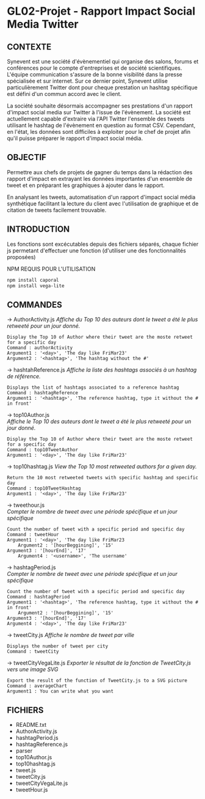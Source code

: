 # GL02-Projet - Rapport Impact Social Media Twitter

## CONTEXTE

Synevent est une société d'évènementiel qui organise des salons, forums et conférences pour le compte d'entreprises et de société scientifiques. L'équipe communication s'assure de la bonne visibilité dans la presse spécialisée et sur internet. Sur ce dernier point, Synevent utilise particulièrement Twitter dont pour cheque prestation un hashtag spécifique est défini d'un commun accord avec le client. 

La société souhaite désormais accompagner ses prestations d'un rapport d'impact social media sur Twitter à l'issue de l'évènement. La société est actuellement capable d'extraire via l'API Twitter l'ensemble des tweets utilisant le hashtag de l'évènement en question au format CSV. Cependant, en l'état, les données sont difficiles à exploiter pour le chef de projet afin qu'il puisse préparer le rapport d'impact social média.

## OBJECTIF
Permettre aux chefs de projets de gagner du temps dans la rédaction des rapport d'impact en extrayant les données importantes d'un ensemble de tweet et en préparant les graphiques à ajouter dans le rapport. 

En analysant les tweets, automatisation d'un rapport d'impact social média synthétique facilitant la lecture du client avec l'utilisation de graphique et de citation de tweets facilement trouvable. 


## INTRODUCTION

Les fonctions sont excécutables depuis des fichiers séparés,
chaque fichier js permetant d'effectuer une fonction (d'utiliser une des fonctionnalités proposées)

NPM REQUIS POUR L'UTILISATION

```bash
npm install caporal
npm install vega-lite
```
## COMMANDES

-> AuthorActivity.js
_Affiche du Top 10 des auteurs dont le tweet a été le plus retweeté pour un jour donné._

	Display the Top 10 of Author where their tweet are the moste retweet for a specific day
	Command : authorActivity
	Argument1 : '<day>', 'The day like FriMar23'
	Argument2 : '<hashtag>', 'The hashtag without the #'

-> hashtahReference.js
_Affiche la liste des hashtags associés à un hashtag de référence._

	Displays the list of hashtags associated to a reference hashtag
	Command : hashtagReference
	Argument1 : '<hashtag>', 'The reference hashtag, type it without the # in front'


-> top10Author.js  
_Affiche le Top 10 des auteurs dont le tweet a été le plus retweeté pour un jour donné._

	Display the Top 10 of Author where their tweet are the moste retweet for a specific day
	Command : top10TweetAuthor
	Argument1 : '<day>', 'The day like FriMar23'


-> top10hashtag.js 
_View the Top 10 most retweeted authors for a given day._

	Return the 10 most retweeted tweets with specific hashtag and specific day
	Command : top10TweetHashtag
	Argument1 : '<day>', 'The day like FriMar23'


-> tweethour.js  
_Compter le nombre de tweet avec une période spécifique et un jour spécifique_

	Count the number of tweet with a specific period and specific day
	Command : tweetHour
	Argument1 : '<day>', 'The day like FriMar23
    	Argument2 : '[hourBeggining]', '15'
   	Argument3 : '[hourEnd]', '17'
    	Argument4 : '<username>', 'The username'

-> hashtagPeriod.js  
_Compter le nombre de tweet avec une période spécifique et un jour spécifique_

	Count the number of tweet with a specific period and specific day
	Command : hashtagPeriod
	Argument1 : '<hashtag>', 'The reference hashtag, type it without the # in front'
    	Argument2 : '[hourBeggining]', '15'
   	Argument3 : '[hourEnd]', '17'
	Argument4 : '<day>', 'The day like FriMar23'

-> tweetCity.js
_Affiche le nombre de tweet par ville_

	Displays the number of tweet per city
	Command : tweetCity

-> tweetCityVegaLite.js
_Exporter le résultat de la fonction de TweetCity.js vers une image SVG_

	Export the result of the function of TweetCity.js to a SVG picture
	Command : averageChart
	Argument1 : You can write what you want

## FICHIERS

- README.txt
- AuthorActivity.js
- hashtagPeriod.js
- hashtagReference.js
- parser
- top10Author.js
- top10hashtag.js
- tweet.js
- tweetCity.js
- tweetCityVegaLite.js
- tweetHour.js
